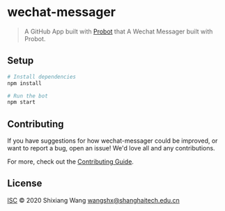 # wechat-messager

> A GitHub App built with [Probot](https://github.com/probot/probot) that A Wechat Messager built with Probot.

## Setup

```sh
# Install dependencies
npm install

# Run the bot
npm start
```

## Contributing

If you have suggestions for how wechat-messager could be improved, or want to report a bug, open an issue! We'd love all and any contributions.

For more, check out the [Contributing Guide](CONTRIBUTING.md).

## License

[ISC](LICENSE) © 2020 Shixiang Wang <wangshx@shanghaitech.edu.cn>
